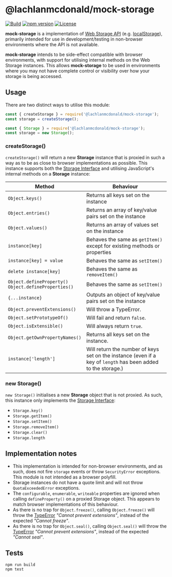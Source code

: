 # @lachlanmcdonald/mock-storage

[![Build](https://github.com/lachlanmcdonald/mock-storage/actions/workflows/build.yml/badge.svg?branch=main)][build-link] [![npm version](https://badge.fury.io/js/%40lachlanmcdonald%2Fmock-storage.svg)][package-link] [![License](https://img.shields.io/badge/License-MIT-blue.svg)][license-link] 

__mock-storage__ is a implementation of [Web Storage API][web-storage-api] (e.g. [localStorage]), primarily intended for use in development/testing in non-browser environments where the API is not available.

__mock-storage__ intends to be side-effect compatible with browser environments, with support for utilising internal methods on the Web Storage instances. This allows __mock-storage__ to be used in environments where you may not have complete control or visibility over how your storage is being accessed.

## Usage

 There are two distinct ways to utilise this module:

 ```ts
const { createStorage } = require('@lachlanmcdonald/mock-storage');
const storage = createStorage();
 ```
 
 ```ts
const { Storage } = require('@lachlanmcdonald/mock-storage');
const storage = new Storage();
 ```

### createStorage()

`createStorage()` will return a new __Storage__ instance that is proxied in such a way as to be as close to browser implementations as possible. This instance supports both the [Storage Interface][storage-interface] and utilising JavaScript's internal methods on a __Storage__ instance:

| Method | Behaviour |
| ----- | ----- |
| `Object.keys()` | Returns all keys set on the instance | 
| `Object.entries()` | Returns an array of key/value pairs set on the instance | 
| `Object.values()` | Returns an array of values set on the instance | 
| `instance[key]` | Behaves the same as `getItem()` except for existing methods or properties | 
| `instance[key] = value` | Behaves the same as `setItem()` | 
| `delete instance[key]` | Behaves the same as `removeItem()` | 
| `Object.defineProperty()` <br> `Object.defineProperties()` | Behaves the same as `setItem()` | 
| `{...instance}` | Outputs an object of key/value pairs set on the instance | 
| `Object.preventExtensions()` | Will throw a TypeError. | 
| `Object.setPrototypeOf()` | Will fail and return `false`. | 
| `Object.isExtensible()` | Will always return `true`. | 
| `Object.getOwnPropertyNames()` | Returns all keys set on the instance. | 
| `instance['length']` | Will return the number of keys set on the instance (even if a key of `length` has been added to the storage.) | 

### new Storage()

`new Storage()` initialises a new __Storage__ object that is not proxied. As such, this instance only implements the [Storage Interface][storage-interface]:

- `Storage.key()`
- `Storage.getItem()`
- `Storage.setItem()`
- `Storage.removeItem()`
- `Storage.clear()`
- `Storage.length`

 ## Implementation notes

- This implementation is intended for non-browser environments, and as such, does not fire `storage` events or throw `SecurityError` exceptions. This module is not intended as a browser polyfill.
- Storage instances do not have a quote limit and will not throw `QuotaExceededError` exceptions.
- The `configurable`, `enumerable`, `writeable` properties are ignored when calling `defineProperty()` on a proxied Storage object. This appears to match browser implementations of this behaviour.
- As there is no trap for `Object.freeze()`, calling `Object.freeze()` will throw the [TypeError] _"Cannot prevent extensions"_, instead of the expected _"Cannot freeze"_.
- As there is no trap for `Object.seal()`, calling `Object.seal()` will throw the [TypeError] _"Cannot prevent extensions"_, instead of the expected _"Cannot seal"_.

## Tests

```
npm run build
npm test
```

[build-link]: https://github.com/lachlanmcdonald/mock-storage/actions
[package-link]: https://www.npmjs.com/package/@lachlanmcdonald/mock-storage
[license-link]: https://github.com/lachlanmcdonald/mock-storage/blob/main/LICENSE
[storage-interface]: https://developer.mozilla.org/en-US/docs/Web/API/Storage
[web-storage-api]: https://developer.mozilla.org/en-US/docs/Web/API/Web_Storage_API
[localStorage]: https://developer.mozilla.org/en-US/docs/Web/API/Window/localStorage
[TypeError]: https://developer.mozilla.org/en-US/docs/Web/JavaScript/Reference/Global_Objects/TypeError
